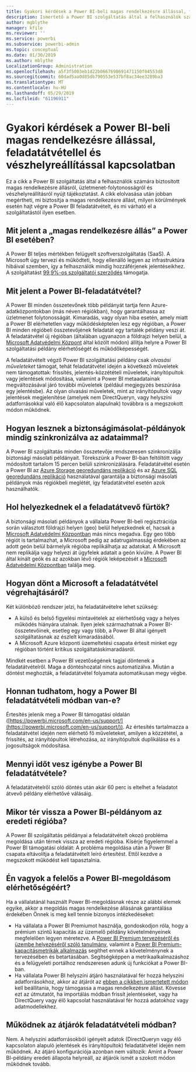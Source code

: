 ```yaml
---
title: Gyakori kérdések a Power BI-beli magas rendelkezésre állással, feladatátvétellel és vészhelyreállítással kapcsolatban
description: Ismertető a Power BI szolgáltatás által a felhasználók számára biztosított magas rendelkezésre állásról, üzletmenet-folytonosságról és vészhelyreállításról.
author: mgblythe
manager: kfile
ms.reviewer: ''
ms.service: powerbi
ms.subservice: powerbi-admin
ms.topic: conceptual
ms.date: 01/30/2019
ms.author: mblythe
LocalizationGroup: Administration
ms.openlocfilehash: a5f3f5003eb1d22b0667698691471150f04553d8
ms.sourcegitcommit: 60dad5aa0d85db790553e537bf8ac34ee3289ba3
ms.translationtype: MT
ms.contentlocale: hu-HU
ms.lasthandoff: 05/29/2019
ms.locfileid: "61196911"
---
```

# <a name="power-bi-high-availability-failover-and-disaster-recovery-faq"></a>Gyakori kérdések a Power BI-beli magas rendelkezésre állással, feladatátvétellel és vészhelyreállítással kapcsolatban

Ez a cikk a Power BI szolgáltatás által a felhasználók számára biztosított magas rendelkezésre állásról, üzletmenet-folytonosságról és vészhelyreállításról nyújt tájékoztatást. A cikk elolvasása után jobban megértheti, mi biztosítja a magas rendelkezésre állást, milyen körülmények esetén hajt végre a Power BI feladatátvételt, és mi várható el a szolgáltatástól ilyen esetben.

## <a name="what-does-high-availability-mean-for-power-bi"></a>Mit jelent a „magas rendelkezésre állás” a Power BI esetében?

A Power BI teljes mértékben felügyelt szoftverszolgáltatás (SaaS).  A Microsoft úgy tervezi és működteti, hogy ellenálló legyen az infrastruktúra hibáival szemben, így a felhasználók mindig hozzáférjenek jelentéseikhez.  A szolgáltatást [99,9%-os szolgáltatói szerződés](http://www.microsoftvolumelicensing.com/DocumentSearch.aspx?Mode=3&DocumentTypeId=37) támogatja.

## <a name="what-is-a-power-bi-failover"></a>Mit jelent a Power BI-feladatátvétel?

A Power BI minden összetevőnek több példányát tartja fenn Azure-adatközpontokban (más néven régiókban), hogy garantálhassa az üzletmenet folytonosságát. Kimaradás, vagy olyan hiba esetén, amely miatt a Power BI elérhetetlen vagy működésképtelen lesz egy régióban, a Power BI minden régióbeli összetevőjének feladatát egy tartalék példány veszi át. A feladatátvétel új régióban (általában ugyanazon a földrajzi helyen belül, a [Microsoft Adatvédelmi Központ](https://www.microsoft.com/TrustCenter/CloudServices/business-application-platform/data-location) által közölt módon) állítja helyre a Power BI szolgáltatási példány elérhetőségét és működőképességét.

A feladatátvételt végző Power BI szolgáltatási példány csak _olvasási műveleteket_ támogat, tehát feladatátvétel idején a következő műveletek nem támogatottak: frissítés, jelentés-közzétételi műveletek, irányítópultok vagy jelentések módosítása, valamint a Power BI metaadatainak megváltozásával járó további műveletek (például megjegyzés beszúrása egy jelentésbe).  Az olyan olvasási műveletek, mint az irányítópultok vagy jelentések megjelenítése (amelyek nem DirectQueryn, vagy helyszíni adatforrásokkal való élő kapcsolaton alapulnak) továbbra is a megszokott módon működnek.

## <a name="how-are-backup-instances-kept-in-sync-with-my-data"></a>Hogyan lesznek a biztonságimásolat-példányok mindig szinkronizálva az adataimmal?

A Power BI szolgáltatás minden összetevője rendszeresen szinkronizálja biztonsági másolati példányait. Törekszünk a Power BI-ban feltöltött vagy módosított tartalom 15 percen belüli szinkronizálására. Feladatátvétel esetén a Power BI az [Azure Storage georedundáns replikáció](/azure/storage/common/storage-redundancy-grs) és az [Azure SQL georedundáns replikáció](/azure/sql-database/sql-database-active-geo-replication) használatával garantálja a biztonsági másolati példányok más régiókbeli meglétét, így feladatátvétel esetén azok használhatók.

## <a name="where-are-the-failover-clusters-located"></a>Hol helyezkednek el a feladatátvevő fürtök?

A biztonsági másolati példányok a vállalata Power BI-beli regisztrációja során választott földrajzi helyen (geo) belül helyezkednek el, hacsak a [Microsoft Adatvédelmi Központban](https://www.microsoft.com/TrustCenter/CloudServices/business-application-platform/data-location) más nincs megadva. Egy geo több régiót is tartalmazhat, a Microsoft pedig az adatrugalmasság érdekében az adott geón belül bármelyik régióba replikálhatja az adatokat. A Microsoft nem replikálja vagy helyezi át ügyfelek adatait a geón kívülre. A Power BI által kínált geók és az azokban lévő régiók leképezését a [Microsoft Adatvédelmi Központban](https://www.microsoft.com/TrustCenter/CloudServices/business-application-platform/data-location) találja meg.

## <a name="how-does-microsoft-decide-to-failover"></a>Hogyan dönt a Microsoft a feladatátvétel végrehajtásáról?

Két különböző rendszer jelzi, ha feladatátvételre lehet szükség:

- A külső és belső figyelési mintavételek az elérhetőség vagy a helyes működés hiányára utalnak. Ilyen jelek származhatnak a Power BI-összetevőinek, esetleg egy vagy több, a Power BI által igényelt szolgáltatásnak az észlelt kimaradásából.
- A Microsoft Azure központi üzemeltetési csapata értesít minket egy régióban történt kritikus szolgáltatáskimaradásról.

Mindkét esetben a Power BI vezetőségének tagjai döntenek a feladatátvételről. Maga a döntéshozatal nincs automatizálva. Miután a döntést meghozták, a feladatátvétel folyamata automatikusan megy végbe.

## <a name="how-do-i-know-power-bi-is-now-in-failover-mode"></a>Honnan tudhatom, hogy a Power BI feladatátvételi módban van-e?

Értesítés jelenik meg a Power BI támogatási oldalán ([https://powerbi.microsoft.com/en-us/support/](https://powerbi.microsoft.com/en-us/support/)). Az értesítés tartalmazza a feladatátvétel idején nem elérhető fő műveleteket, amilyen a közzététel, a frissítés, az irányítópultok létrehozása, az irányítópultok duplikálása és a jogosultságok módosítása.

## <a name="how-long-does-it-take-power-bi-to-fail-over"></a>Mennyi időt vesz igénybe a Power BI feladatátvétele?

A feladatátvételről szóló döntés után akár 60 perc is eltelhet a feladatot átvevő példány elérhetővé válásáig.

## <a name="when-does-my-power-bi-instance-return-to-the-original-region"></a>Mikor tér vissza a Power BI-példányom az eredeti régióba?

A Power BI szolgáltatás példányai a feladatátvételt okozó probléma megoldása után térnek vissza az eredeti régióba. Kísérje figyelemmel a Power BI támogatási oldalát: A probléma megoldása után a Power BI csapata eltávolítja a feladatátvételt leíró értesítést. Ettől kezdve a megszokott működést kell tapasztalnia.

## <a name="am-i-responsible-for-the-availability-of-my-power-bi-solution"></a>Én vagyok a felelős a Power BI-megoldásom elérhetőségéért?

Ha a vállalatánál használt Power BI-megoldásnak része az alábbi elemek egyike, akkor a megoldás magas rendelkezése állásának garantálása érdekében Önnek is meg kell tennie bizonyos intézkedéseket:

- Ha vállalata a Power BI Premiumot használja, gondoskodjon róla, hogy a prémium szintű kapacitás az üzemelő példány követelményeinek megfelelően legyen méretezve.  A [Power BI Premium tervezéséről és üzembe helyezéséről szóló tanulmány](https://aka.ms/Premium-Capacity-Planning-Deployment), valamint a [Power BI Premium-kapacitásmetrikák alkalmazás](service-admin-premium-monitor-capacity.md) segíthet ennek a követelménynek a tervezésében és betartásában. Segítségképpen a metrikaalkalmazáshoz és a felügyeleti portálhoz rendszeresen adunk új funkciókat a Power BI-ban.
- Ha vállalata Power BI helyszíni átjáró használatával fér hozzá helyszíni adatforrásokhoz, akkor az átjárót az [ebben a cikkben ismertetett módon](service-gateway-high-availability-clusters.md) kell beállítania, hogy támogassa a magas rendelkezésre állást. Kövesse ezt az útmutatót, ha importálás módban frissít jelentéseket, vagy ha DirectQuery vagy élő kapcsolat használatával fér hozzá adatokhoz vagy adatmodellekhez.

## <a name="will-gateways-function-when-in-failover-mode"></a>Működnek az átjárók feladatátvételi módban?

Nem. A helyszíni adatforrásokból igényelt adatok (DirectQueryn vagy élő kapcsolaton alapuló jelentések és irányítópultok) feladatátvétel idején nem működnek. Az átjáró konfigurációja azonban nem változik: Amint a Power BI-példány eredeti állapota helyreáll, az átjárók ismét a szokott módon működnek tovább.

